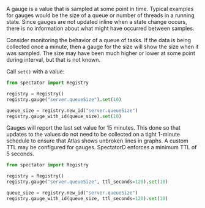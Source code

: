 A gauge is a value that is sampled at some point in time. Typical examples for gauges would be
the size of a queue or number of threads in a running state. Since gauges are not updated inline
when a state change occurs, there is no information about what might have occurred between samples.

Consider monitoring the behavior of a queue of tasks. If the data is being collected once a minute,
then a gauge for the size will show the size when it was sampled. The size may have been much
higher or lower at some point during interval, but that is not known.

Call `set()` with a value:

```python
from spectator import Registry

registry = Registry()
registry.gauge("server.queueSize").set(10)

queue_size = registry.new_id("server.queueSize")
registry.gauge_with_id(queue_size).set(10)
```

Gauges will report the last set value for 15 minutes. This done so that updates to the values do
not need to be collected on a tight 1-minute schedule to ensure that Atlas shows unbroken lines in
graphs. A custom TTL may be configured for gauges. SpectatorD enforces a minimum TTL of 5 seconds.

```python
from spectator import Registry

registry = Registry()
registry.gauge("server.queueSize", ttl_seconds=120).set(10)

queue_size = registry.new_id("server.queueSize")
registry.gauge_with_id(queue_size, ttl_seconds=120).set(10)
```
